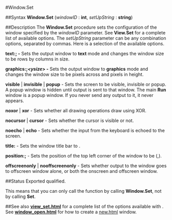 
#Window.Set

##Syntax
**Window.Set** (_windowID_ : **int**, _setUpString_ : **string**)


##Description
The **Window.Set** procedure sets the configuration of the window specified by the _windowID_ parameter. See **View.Set** for a complete list of available options. The _setUpString_ parameter can be any combination options, separated by commas. Here is a selection of the available options.

**text:_<rows>_;_<cols>_ -** Sets the output window to **text** mode and changes the window size to be _<rows>_ rows by _<cols>_ columns in size.

**graphics:_<xsize>_;_<ysize_> -** Sets the output window to **graphics** mode and changes the window size to be _<xsize>_ pixels across and _<ysize>_ pixels in height.

**visible** | **invisible** | **popup** - Sets the screen to be visible, invisible or popup. A popup window is hidden until output is sent to that window. The main **Run** window is a popup window. If you never send any output to it, it never appears. 

**noxor** | **xor** - Sets whether all drawing operations draw using XOR.

**nocursor** | **cursor** - Sets whether the cursor is visible or not.

**noecho** | **echo** - Sets whether the input from the keyboard is echoed to the screen. 

**title:_<text>_** - Sets the window title bar to _<text>_.

**position:_<x>_;_<y>_** - Sets the position of the top left corner of the window to be (_<x>_,_<y>_). 

**offscreenonly** | **nooffscreenonly** - Sets whether output to the window goes to offscreen window alone, or both the onscreen and offscreen window.


##Status
Exported qualified.

This means that you can only call the function by calling **Window.Set**, not by calling **Set**.


##See also
**[view_set.html](View.Set)** for a complete list of the options available with **[](Window.Set)**. See **[window_open.html](Window.Open)** for how to create a [new.html](new) window.

